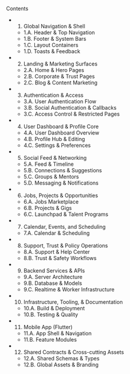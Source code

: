 Contents
- 1. Global Navigation & Shell
  - 1.A. Header & Top Navigation
  - 1.B. Footer & System Bars
  - 1.C. Layout Containers
  - 1.D. Toasts & Feedback

- 2. Landing & Marketing Surfaces
  - 2.A. Home & Hero Pages
  - 2.B. Corporate & Trust Pages
  - 2.C. Blog & Content Marketing

- 3. Authentication & Access
  - 3.A. User Authentication Flow
  - 3.B. Social Authentication & Callbacks
  - 3.C. Access Control & Restricted Pages

- 4. User Dashboard & Profile Core
  - 4.A. User Dashboard Overview
  - 4.B. Profile Hub & Editing
  - 4.C. Settings & Preferences

- 5. Social Feed & Networking
  - 5.A. Feed & Timeline
  - 5.B. Connections & Suggestions
  - 5.C. Groups & Mentors
  - 5.D. Messaging & Notifications

- 6. Jobs, Projects & Opportunities
  - 6.A. Jobs Marketplace
  - 6.B. Projects & Gigs
  - 6.C. Launchpad & Talent Programs

- 7. Calendar, Events, and Scheduling
  - 7.A. Calendar & Scheduling

- 8. Support, Trust & Policy Operations
  - 8.A. Support & Help Center
  - 8.B. Trust & Safety Workflows

- 9. Backend Services & APIs
  - 9.A. Server Architecture
  - 9.B. Database & Models
  - 9.C. Realtime & Worker Infrastructure

- 10. Infrastructure, Tooling, & Documentation
  - 10.A. Build & Deployment
  - 10.B. Testing & Quality

- 11. Mobile App (Flutter)
  - 11.A. App Shell & Navigation
  - 11.B. Feature Modules

- 12. Shared Contracts & Cross-cutting Assets
  - 12.A. Shared Schemas & Types
  - 12.B. Global Assets & Branding

